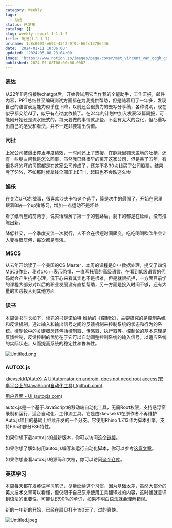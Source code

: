 ```yaml
---
category: Weekly
tags:
  - 总结
status: 已发布
catalog: []
slug: weekly-report-1-1-1-7
title: 周报(1.1-1.7)
urlname: 1c8c009f-e692-4342-9f9c-66fc13786446
date: '2024-01-11 18:06:00'
updated: '2024-05-08 23:04:00'
image: 'https://www.notion.so/images/page-cover/met_vincent_van_gogh_ginoux.jpg'
published: 2024-01-08T08:00:00.000Z
---
```


### 表达


从22年11月份接触chatgpt后，开始尝试用它当作我的全能助手，工作汇报，邮件内容，PPT总结甚至编码测试方面都在为我提供帮助，但是随着用了一年多，发现自己的语言表达能力似乎在下降，以前还会很费力的去写分享稿，各种说明，现在似乎都交给AI了，似乎有点过度依赖了。在24年的计划中加入发表52篇周报，可能刚开始还是流水账式的，每天要做的事情就那些，不会有太大的变化，但尽量写出自己的感受和看法，并不一定非要输出价值。


### 闲扯


上家公司被爆出停发年度绩效，一时间还上了热搜，在脉脉里铺天盖地的吐槽，还有一些朋友问我是怎么回事，虽然我已经很早的离开这家公司，但是呆了五年，有很多好的坏的习惯都是在这家公司养成了，还差不多30块钱买了公司股票，结果亏了51%，不如那时候拿钱全部压上ETH，起码也不会跌这么惨


### 娱乐


在关注UFC的战事，很喜欢沙夫卡特这个选手，算是次中的最强了，开始在家里跟着B站一个up猪练习，增加一点运动不是坏处


看了纸牌屋的前两季，说实话理解了第一季的套路后，剩下的都是在延续，没有推陈出新。


降低社交，一个季度交流一次就行，人不会在很短时间骤变，吃吃喝喝吹吹牛会让人变得很厌倦，每次都是表演。


### MSCS


从去年开始读了一个美国的CS Master，本周的课程是C++数据处理，提交了四份MSCS作业，我对c/c++表示恐惧，一直写托管的高级语言，在看到低级语言的代码就会产生抗拒心理，沉下心来看其实也不是很难，但是就很抗拒，一方面目前学的课程大部分对以后的职业发展没有直接帮助，另一方面是投入时间不够，还有大量的实践投入到其他方面


### 读书


本周读书时长如下，读完的书是诺伯特·维纳的《控制论》，主要研究的是控制系统和反馈机制，通过输入和输出信号之间的反馈机制来控制系统的状态和行为的系统。控制论中的关键概念还包括控制器、传感器、执行器等。控制论的基本原理是反馈控制，反馈控制的优势在于它可以自动调整控制系统的输入信号，以适应系统的实际状态，从而提高系统的稳定性和鲁棒性。


![Untitled.png](https://prod-files-secure.s3.us-west-2.amazonaws.com/5d24fe63-e567-4804-86f9-9fdc62e13082/4d744901-b410-4924-8554-36cce6e9aab7/Untitled.png?X-Amz-Algorithm=AWS4-HMAC-SHA256&X-Amz-Content-Sha256=UNSIGNED-PAYLOAD&X-Amz-Credential=ASIAZI2LB466SWJ76F27%2F20250308%2Fus-west-2%2Fs3%2Faws4_request&X-Amz-Date=20250308T053249Z&X-Amz-Expires=3600&X-Amz-Security-Token=IQoJb3JpZ2luX2VjEA0aCXVzLXdlc3QtMiJIMEYCIQCy9Uax70L2IRzNmgeGcSXBuS9%2F3RNr6kgV7zG1RdP7SAIhALlOivB4jXCIg2G%2B%2FfqGC05%2Fq8YoBGBcKFlH8syT6EFsKv8DCFYQABoMNjM3NDIzMTgzODA1IgzxdTQ8cKztI7%2Fbk%2B0q3AOhxSxdjkguueegqqIIqMOnVLYSdaQPBy4VKTCcpVU4dlbKMDCs8vTZgoVWQ8bR%2F5ubPWuxT1MvLZVMNmdS95u9kdd4%2FfMoTJmI%2BkXdyg0KmVkgiJqSYAkSWEDvw2IbBfu%2BXMc49MM2OlXEEBwOUyNztNquVovXeVFNQ98bEyeY3DWmSCbACFr8yFS4ZKWWdLQOF8wu9SFLmQT3jNzGKnVRO3sP%2BNJRPbzFc0GwoLSlVDkMgsjufdHs04irrcfP%2FhmCahrjbe2bZTJpCa8u4GMWG%2BM0Jx6e72GRWexnY%2Br13Gl7Y81iJ1rqHP9POI35gPXsHFL7TOrSqALwAPR9%2FjQ1zLk56lNdsYGGThX0u403PyWA9xOA0A3vFWWb5DZ8jYGlMBgyn0HX%2BvmEwtoBEo%2FNI3r7HVzq%2Bqr6F0yP7KR1MNlUMlX0mr83RFg%2Fm6fKa0GXxjfxzT9ewewR%2BnaiJpOa3EKU8dQWF4kKHU9jYvaZq58pofpEw0aee0kpiKbCACB5drabBStO3PL81%2BuDId6Pnm1YRYESDQIc%2Fg%2BWqil%2BnHHZ1%2BfogoU8wJf77TorWW6IRHU7RBEtRqtlgIxPOdvdIxXnl4cMpBS697w78bU%2Bzf4VoCrgWXpFlT3lLTDTm6%2B%2BBjqkAeQbqcGP3r%2FYtwpq%2BkyqzCPgYv0P1ULMEgeqAWkRXPqW3rtftE2hek9lWOhweuYEr%2FOiN6PbOqf1Mi%2BEG84iKINC0qwaqZOmraqxWom%2BW%2BJK74gTVaPFWg%2FImE9RFsYjwVzbBSl%2BVqZmXVyzjRhjqSW8af8BSAGWbmKtIFgw4wFvF4Re6vY%2BlvLtz2wYTtGt0wj0cN%2Bcr7uUZxwn2IpK7QO57q%2BZ&X-Amz-Signature=259b747c29a54fb81a6328124e500c1e7456749343706988ba5ed56d30f2cd4e&X-Amz-SignedHeaders=host&x-id=GetObject)


### AUTOX.js


[kkevsekk1/AutoX: A UiAutomator on android, does not need root access(安卓平台上的JavaScript自动化工具) (github.com)](https://github.com/kkevsekk1/AutoX)


[用户界面 - UI (autoxjs.com)](http://doc.autoxjs.com/#/ui)


autox.js是一个基于JavaScript的移动端自动化工具，无需Root权限，支持悬浮窗录制和运行，适合自动化、工作流工具。它是由kkevsekk1在原作者不再维护Auto.js项目的基础上继续开发的一个分支。它使用Rhino 1.7.13作为脚本引擎，支持ES5和部分ES6特性。


如果你想下载autox.js的最新版本，你可以访问[这个链接](https://github.com/kkevsekk1/AutoX/releases)。


如果你想了解如何用autox.js编写和运行自动化脚本，你可以参考[这篇文章](https://www.cnblogs.com/ghj1976/p/autoxjs.html)。


如果你想查看autox.js的源码和文档，你可以访问[这个仓库](https://github.com/kkevsekk1/AutoX)。


### 英语学习


本周每天都在发英语学习笔记，尽量延续这个习惯，因为基础太差，虽然大部分的英文技术文章可以看懂，但仅限于自己原来使用工具翻译过的内容，这时候就意识到语法的重要性，可能认识90%的单词，如果不明白语法就会理解错误。


新的一年新的开始，已经在扇贝打卡190天了，过的真快。


![Untitled.jpeg](https://prod-files-secure.s3.us-west-2.amazonaws.com/5d24fe63-e567-4804-86f9-9fdc62e13082/c04d3014-4bd3-4142-a613-19220f0a3512/Untitled.jpeg?X-Amz-Algorithm=AWS4-HMAC-SHA256&X-Amz-Content-Sha256=UNSIGNED-PAYLOAD&X-Amz-Credential=ASIAZI2LB466SWJ76F27%2F20250308%2Fus-west-2%2Fs3%2Faws4_request&X-Amz-Date=20250308T053249Z&X-Amz-Expires=3600&X-Amz-Security-Token=IQoJb3JpZ2luX2VjEA0aCXVzLXdlc3QtMiJIMEYCIQCy9Uax70L2IRzNmgeGcSXBuS9%2F3RNr6kgV7zG1RdP7SAIhALlOivB4jXCIg2G%2B%2FfqGC05%2Fq8YoBGBcKFlH8syT6EFsKv8DCFYQABoMNjM3NDIzMTgzODA1IgzxdTQ8cKztI7%2Fbk%2B0q3AOhxSxdjkguueegqqIIqMOnVLYSdaQPBy4VKTCcpVU4dlbKMDCs8vTZgoVWQ8bR%2F5ubPWuxT1MvLZVMNmdS95u9kdd4%2FfMoTJmI%2BkXdyg0KmVkgiJqSYAkSWEDvw2IbBfu%2BXMc49MM2OlXEEBwOUyNztNquVovXeVFNQ98bEyeY3DWmSCbACFr8yFS4ZKWWdLQOF8wu9SFLmQT3jNzGKnVRO3sP%2BNJRPbzFc0GwoLSlVDkMgsjufdHs04irrcfP%2FhmCahrjbe2bZTJpCa8u4GMWG%2BM0Jx6e72GRWexnY%2Br13Gl7Y81iJ1rqHP9POI35gPXsHFL7TOrSqALwAPR9%2FjQ1zLk56lNdsYGGThX0u403PyWA9xOA0A3vFWWb5DZ8jYGlMBgyn0HX%2BvmEwtoBEo%2FNI3r7HVzq%2Bqr6F0yP7KR1MNlUMlX0mr83RFg%2Fm6fKa0GXxjfxzT9ewewR%2BnaiJpOa3EKU8dQWF4kKHU9jYvaZq58pofpEw0aee0kpiKbCACB5drabBStO3PL81%2BuDId6Pnm1YRYESDQIc%2Fg%2BWqil%2BnHHZ1%2BfogoU8wJf77TorWW6IRHU7RBEtRqtlgIxPOdvdIxXnl4cMpBS697w78bU%2Bzf4VoCrgWXpFlT3lLTDTm6%2B%2BBjqkAeQbqcGP3r%2FYtwpq%2BkyqzCPgYv0P1ULMEgeqAWkRXPqW3rtftE2hek9lWOhweuYEr%2FOiN6PbOqf1Mi%2BEG84iKINC0qwaqZOmraqxWom%2BW%2BJK74gTVaPFWg%2FImE9RFsYjwVzbBSl%2BVqZmXVyzjRhjqSW8af8BSAGWbmKtIFgw4wFvF4Re6vY%2BlvLtz2wYTtGt0wj0cN%2Bcr7uUZxwn2IpK7QO57q%2BZ&X-Amz-Signature=81bdd18367dd40ccfe4e5b7f06fdeb7791bf06852020f4db1e198f55b9bcc50b&X-Amz-SignedHeaders=host&x-id=GetObject)

